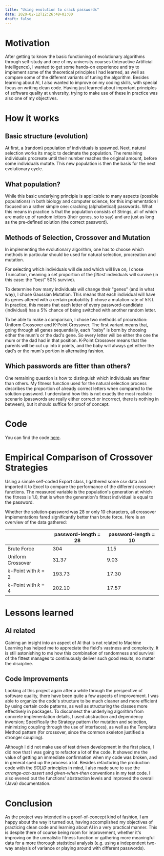 ```yaml
---
title: "Using evolution to crack passwords"
date: 2020-02-12T12:26:48+01:00
draft: false
---
```


# Motivation
After getting to know the basic functioning of evolutionary algorithms through self-study and one of my university courses (Interactive Artificial Intelligence), I wanted to get some hands-on experience and try to implement some of the theoretical principles I had learned, as well as compare some of the different variants of tuning the algorithm.
Besides learning about AI, I also wanted to improve on my coding skills, with special focus on writing clean code. Having just learned about important principles of software quality at university, trying to make use of these in practice was also one of my objectives.






# How it works

## Basic structure (evolution)
At first, a (random) population of individuals is spawned. Next, natural selection works its magic to decimate the population. The remaining individuals procreate until their number reaches the original amount, before some individuals mutate. This new population is then the basis for the next evolutionary cycle.


## What population?
While this basic underlying principle is applicable to many aspects (possible populations) in both biology and computer science, for this implementation I focused on a rather simple one: cracking (alphabetical) passwords.
What this means in practice is that the population consists of Strings, all of which are made up of random letters (their genes, so to say) and are just as long as the pre-defined solution (the correct password).


## Methods of Selection, Crossover and Mutation
In implementing the evolutionary algorithm, one has to choose which methods in particular should be used for natural selection, procreation and mutation.

For selecting which individuals will die and which will live on, I chose Truncation, meaning a set proportion of the _fittest_ individuals will survive (in this case: the "best" 50% survive). 

To determine how many individuals will change their "genes" (and in what way), I chose Gaussian Mutation. This means that each individual will have its genes altered with a certain probability (I chose a mutation rate of 5%). In practice, this means that each letter of every password-candidate (individual) has a 5% chance of being switched with another random letter.

To be able to make a comparison, I chose two methods of procreation: Uniform Crossover and K-Point Crossover.
The first variant means that, going through all genes sequentially, each "baby" is born by choosing either the mum's or the dad's gene. So every letter will be either the one the mum or the dad had in that position.
K-Point Crossover means that the parents will be cut up into _k_ points, and the baby will always get either the dad's or the mum's portion in alternating fashion.


## Which passwords are fitter than others?
One remaining question is how to distinguish which individuals are fitter than others. My fitness function used for the natural selection process describes the proportion of already correct letters when compared to the solution-password. I understand how this is not exactly the most realistic scenario (passwords are really either correct or incorrect, there is nothing in between), but it should suffice for proof of concept.






# Code
You can find the code [here](https://github.com/manuelsinn/genetic-pw-algorithm "Code on Github").







# Empirical Comparison of Crossover Strategies
Using a simple self-coded Export class, I gathered some csv data and imported it to Excel to compare the performance of the different crossover functions. The measured variable is the population's generation at which the fitness is 1.0, that is when the generation's fittest individual is equal to the password.

Whether the solution-password was 28 or only 10 characters, all crossover implementations fared significantly better than brute force. Here is an overview of the data gathered:

|                       | password-length = 28 | password-length = 10 |
|-----------------------|----------------------|----------------------|
| Brute Force           | 304                  | 115                  |
| Uniform Crossover     | 31.37                | 9.03                 |
| k-Point with _k_ = 2  | 193.73               | 17.30                |
| k-Point with _k_ = 4  | 202.10               | 17.57                |







# Lessons learned

## AI related
Gaining an insight into an aspect of AI that is not related to Machine Learning has helped me to appreciate the field's vastness and complexity. It is still astonishing to me how this combination of randomness and survival of the fittest manages to continuously deliver such good results, no matter the discipline.


## Code Improvements
Looking at this project again after a while through the perspective of software quality, there have been quite a few aspects of improvement.
I was able to organize the code's structure to be much cleaner and more efficient by using certain code patterns, as well as structuring the classes more effectively in packages.
To disconnect the underlying algorithm from concrete implementation details, I used abstraction and dependency inversion; Specifically the Strategy pattern (for mutation and selection, minimizing coupling through the use of interfaces), as well as the Template Method pattern (for crossover, since the common skeleton justified a stronger coupling).

Although I did not make use of test driven development in the first place, I did now that I was going to refactor a lot of the code. It showed me the value of getting an immediate confirmation when my code was broken, and in general sped up the process a lot. Besides refactoring the production code with the _SOLID_ principles in mind, I also made sure to use the _arrange-act-assert_ and _given-when-then_ conventions in my test code. I also evened out the functions' abstraction levels and improved the overall (Java) documentation.






# Conclusion
As the project was intended in a proof-of-concept kind of fashion, I am happy about the way it turned out, having accomplished my objectives of practicing clean code and learning about AI in a very practical manner. 
This is despite there of course being room for improvement, whether it's improving on the unrealistic fitness function or gathering more meaningful data for a more thorough statistical analysis (e.g. using a independent two-way analysis of variance or playing around with different passwords).
